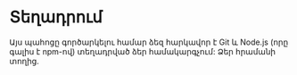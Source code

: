 # Տեղադրում

Այս պահոցը գործարկելու համար ձեզ հարկավոր է Git և Node.js (որը գալիս է npm-ով) տեղադրված ձեր համակարգչում: Ձեր հրամանի տողից.